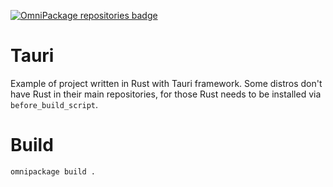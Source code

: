 [![OmniPackage repositories badge](https://repositories.omnipackage.org/oleg/examples-tauri/examples-tauri.svg)](https://web.omnipackage.org/oleg/examples-tauri/install)

# Tauri

Example of project written in Rust with Tauri framework. Some distros don't have Rust in their main repositories, for those Rust needs to be installed via `before_build_script`.

# Build
```
omnipackage build .
```
